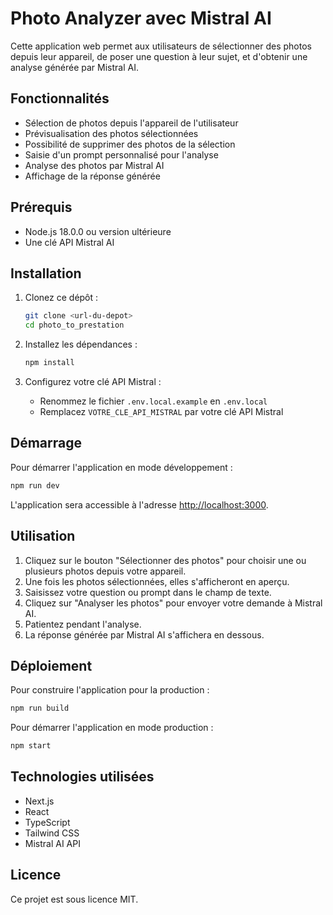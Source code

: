 # Photo Analyzer avec Mistral AI

Cette application web permet aux utilisateurs de sélectionner des photos depuis leur appareil, de poser une question à leur sujet, et d'obtenir une analyse générée par Mistral AI.

## Fonctionnalités

- Sélection de photos depuis l'appareil de l'utilisateur
- Prévisualisation des photos sélectionnées
- Possibilité de supprimer des photos de la sélection
- Saisie d'un prompt personnalisé pour l'analyse
- Analyse des photos par Mistral AI
- Affichage de la réponse générée

## Prérequis

- Node.js 18.0.0 ou version ultérieure
- Une clé API Mistral AI

## Installation

1. Clonez ce dépôt :
   ```bash
   git clone <url-du-depot>
   cd photo_to_prestation
   ```

2. Installez les dépendances :
   ```bash
   npm install
   ```

3. Configurez votre clé API Mistral :
   - Renommez le fichier `.env.local.example` en `.env.local`
   - Remplacez `VOTRE_CLE_API_MISTRAL` par votre clé API Mistral

## Démarrage

Pour démarrer l'application en mode développement :

```bash
npm run dev
```

L'application sera accessible à l'adresse [http://localhost:3000](http://localhost:3000).

## Utilisation

1. Cliquez sur le bouton "Sélectionner des photos" pour choisir une ou plusieurs photos depuis votre appareil.
2. Une fois les photos sélectionnées, elles s'afficheront en aperçu.
3. Saisissez votre question ou prompt dans le champ de texte.
4. Cliquez sur "Analyser les photos" pour envoyer votre demande à Mistral AI.
5. Patientez pendant l'analyse.
6. La réponse générée par Mistral AI s'affichera en dessous.

## Déploiement

Pour construire l'application pour la production :

```bash
npm run build
```

Pour démarrer l'application en mode production :

```bash
npm start
```

## Technologies utilisées

- Next.js
- React
- TypeScript
- Tailwind CSS
- Mistral AI API

## Licence

Ce projet est sous licence MIT.
